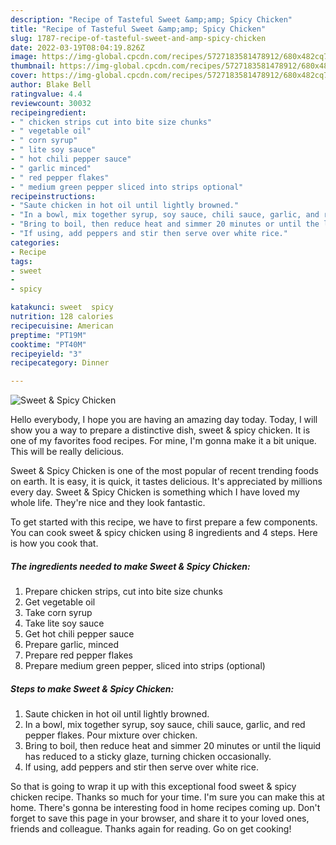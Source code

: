 ```yaml
---
description: "Recipe of Tasteful Sweet &amp;amp; Spicy Chicken"
title: "Recipe of Tasteful Sweet &amp;amp; Spicy Chicken"
slug: 1787-recipe-of-tasteful-sweet-and-amp-spicy-chicken
date: 2022-03-19T08:04:19.826Z
image: https://img-global.cpcdn.com/recipes/5727183581478912/680x482cq70/sweet-spicy-chicken-recipe-main-photo.jpg
thumbnail: https://img-global.cpcdn.com/recipes/5727183581478912/680x482cq70/sweet-spicy-chicken-recipe-main-photo.jpg
cover: https://img-global.cpcdn.com/recipes/5727183581478912/680x482cq70/sweet-spicy-chicken-recipe-main-photo.jpg
author: Blake Bell
ratingvalue: 4.4
reviewcount: 30032
recipeingredient:
- " chicken strips cut into bite size chunks"
- " vegetable oil"
- " corn syrup"
- " lite soy sauce"
- " hot chili pepper sauce"
- " garlic minced"
- " red pepper flakes"
- " medium green pepper sliced into strips optional"
recipeinstructions:
- "Saute chicken in hot oil until lightly browned."
- "In a bowl, mix together syrup, soy sauce, chili sauce, garlic, and red pepper flakes. Pour mixture over chicken."
- "Bring to boil, then reduce heat and simmer 20 minutes or until the liquid has reduced to a sticky glaze, turning chicken occasionally."
- "If using, add peppers and stir then serve over white rice."
categories:
- Recipe
tags:
- sweet
- 
- spicy

katakunci: sweet  spicy 
nutrition: 128 calories
recipecuisine: American
preptime: "PT19M"
cooktime: "PT40M"
recipeyield: "3"
recipecategory: Dinner

---
```



![Sweet &amp; Spicy Chicken](https://img-global.cpcdn.com/recipes/5727183581478912/680x482cq70/sweet-spicy-chicken-recipe-main-photo.jpg)

Hello everybody, I hope you are having an amazing day today. Today, I will show you a way to prepare a distinctive dish, sweet &amp; spicy chicken. It is one of my favorites food recipes. For mine, I'm gonna make it a bit unique. This will be really delicious.



Sweet &amp; Spicy Chicken is one of the most popular of recent trending foods on earth. It is easy, it is quick, it tastes delicious. It's appreciated by millions every day. Sweet &amp; Spicy Chicken is something which I have loved my whole life. They're nice and they look fantastic.


To get started with this recipe, we have to first prepare a few components. You can cook sweet &amp; spicy chicken using 8 ingredients and 4 steps. Here is how you cook that.

<!--inarticleads1-->

##### The ingredients needed to make Sweet &amp; Spicy Chicken:

1. Prepare  chicken strips, cut into bite size chunks
1. Get  vegetable oil
1. Take  corn syrup
1. Take  lite soy sauce
1. Get  hot chili pepper sauce
1. Prepare  garlic, minced
1. Prepare  red pepper flakes
1. Prepare  medium green pepper, sliced into strips (optional)




<!--inarticleads2-->

##### Steps to make Sweet &amp; Spicy Chicken:

1. Saute chicken in hot oil until lightly browned.
1. In a bowl, mix together syrup, soy sauce, chili sauce, garlic, and red pepper flakes. Pour mixture over chicken.
1. Bring to boil, then reduce heat and simmer 20 minutes or until the liquid has reduced to a sticky glaze, turning chicken occasionally.
1. If using, add peppers and stir then serve over white rice.




So that is going to wrap it up with this exceptional food sweet &amp; spicy chicken recipe. Thanks so much for your time. I'm sure you can make this at home. There's gonna be interesting food in home recipes coming up. Don't forget to save this page in your browser, and share it to your loved ones, friends and colleague. Thanks again for reading. Go on get cooking!
